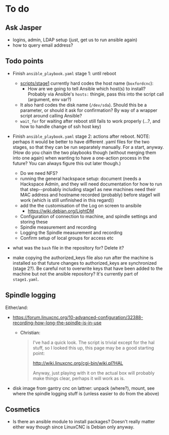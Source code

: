 # To do

## Ask Jasper

* logins, admin, LDAP setup (just, get us to run ansible again)
* how to query email address?

## Todo points

* Finish `ansible_playbook.yaml` stage 1: until reboot 

    * [scripts/stage1](scripts/stage1) currently hard codes the host name (`boxfordcnc`):
        * How are we going to tell Ansible which host(s) to install? Probably via Ansible's `hosts:` thingie, pass this into the script call (argument, env var?)
    * It also hard codes the disk name (`/dev/sda`). Should this be a parameter, or should it ask for confirmation? By way of a wrapper script around calling Ansible?
    * `wait_for` for waiting after reboot still fails to work properly (...?, and how to handle change of ssh host key)

* Finish `ansible_playbook.yaml` stage 2: actions after reboot. NOTE: perhaps it would be better to have different .yaml files for the two stages, so that they can be run separately manually. For a start, anyway. (How do you chain the two playbooks though (without merging them into one again) when wanting to have a one-action process in the future? You can always figure this out later though.)

    * Do we need NFS?
    * running the general hackspace setup: document (needs a Hackspace Admin, and they will need documentation for how to run that step--probably including stage1 as new machines need their MAC address and hostname recorded (probably) before stage1 will work (which is still unfinished in this regard))
    * add the the customisation of the Log on screen to ansibile 
        * https://wiki.debian.org/LightDM
    * Configuration of connection to machine, and spindle settings and storing these 
    * Spindle measurement and recording
    * Logging the Spindle measurement and recording
    * Confirm setup of local groups for access etc 

* what was the `bash` file in the repository for? Delete it?

* make copying the authorized_keys file also run after the machine is installed so that future changes to authorized_keys are synchronized (stage 2?). Be careful not to overwrite keys that have been added to the machine but not the ansible repository? It's currently part of `stage1.yaml`.

## Spindle logging

Either/and:

* https://forum.linuxcnc.org/10-advanced-configuration/32388-recording-how-long-the-spindle-is-in-use
    * Christian:
    
        > I've had a quick look. The script is trivial except for the
        > hal stuff, so I looked this up, this page may be a good
        > starting point:
        > 
        > http://wiki.linuxcnc.org/cgi-bin/wiki.pl?HAL
        >
        > Anyway, just playing with it on the actual box will probably make things clear, perhaps it will work as is.

* disk image from gantry cnc on lattner:  unpack (where?), mount, see where the spindle logging stuff is (unless easier to do from the above)


## Cosmetics

* Is there an ansible module to install packages? Doesn't really matter either way though since LinuxCNC is Debian only anyway.
